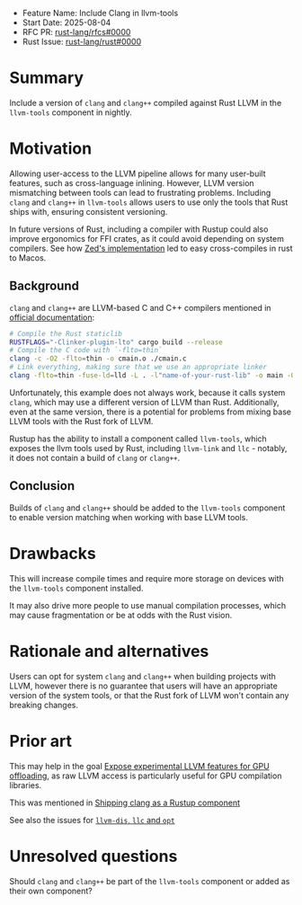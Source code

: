 - Feature Name: Include Clang in llvm-tools
- Start Date: 2025-08-04
- RFC PR: [rust-lang/rfcs#0000]()
- Rust Issue: [rust-lang/rust#0000](https://github.com/rust-lang/rust/issues/0000)

# Summary
[summary]: #summary

Include a version of `clang` and `clang++` compiled against Rust LLVM in the `llvm-tools` component in nightly.

# Motivation
[motivation]: #motivation

Allowing user-access to the LLVM pipeline allows for many user-built features, such as cross-language inlining. However, LLVM version mismatching between tools can lead to frustrating problems. Including `clang` and `clang++` in `llvm-tools` allows users to use only the tools that Rust ships with, ensuring consistent versioning.

In future versions of Rust, including a compiler with Rustup could also improve ergonomics for FFI crates, as it could avoid depending on system compilers. See how [Zed's implementation](https://actually.fyi/posts/zig-makes-rust-cross-compilation-just-work/) led to easy cross-compiles in rust to Macos.

## Background

`clang` and `clang++` are LLVM-based C and C++ compilers mentioned in [official documentation](https://doc.rust-lang.org/rustc/linker-plugin-lto.html):
```bash
# Compile the Rust staticlib
RUSTFLAGS="-Clinker-plugin-lto" cargo build --release
# Compile the C code with `-flto=thin`
clang -c -O2 -flto=thin -o cmain.o ./cmain.c
# Link everything, making sure that we use an appropriate linker
clang -flto=thin -fuse-ld=lld -L . -l"name-of-your-rust-lib" -o main -O2 ./cmain.o
```
Unfortunately, this example does not always work, because it calls system `clang`, which may use a different version of LLVM than Rust. Additionally, even at the same version, there is a potential for problems from mixing base LLVM tools with the Rust fork of LLVM.

Rustup has the ability to install a component called `llvm-tools`, which exposes the llvm tools used by Rust, including `llvm-link` and `llc` - notably, it does not contain a build of `clang` or `clang++`.

## Conclusion

Builds of `clang` and `clang++` should be added to the `llvm-tools` component to enable version matching when working with base LLVM tools.

# Drawbacks
[drawbacks]: #drawbacks

This will increase compile times and require more storage on devices with the `llvm-tools` component installed.

It may also drive more people to use manual compilation processes, which may cause fragmentation or be at odds with the Rust vision.

# Rationale and alternatives
[rationale-and-alternatives]: #rationale-and-alternatives

Users can opt for system `clang` and `clang++` when building projects with LLVM, however there is no guarantee that users will have an appropriate version of the system tools, or that the Rust fork of LLVM won't contain any breaking changes.

# Prior art
[prior-art]: #prior-art

This may help in the goal [Expose experimental LLVM features for GPU offloading](https://rust-lang.github.io/rust-project-goals/2025h1/GPU-Offload.html), as raw LLVM access is particularly useful for GPU compilation libraries.

This was mentioned in [Shipping clang as a Rustup component](https://github.com/rust-lang/rust/issues/56371)

See also the issues for [`llvm-dis`, `llc` and `opt`](https://github.com/rust-lang/rust/issues/55890)

# Unresolved questions
[unresolved-questions]: #unresolved-questions

Should `clang` and `clang++` be part of the `llvm-tools` component or added as their own component?
